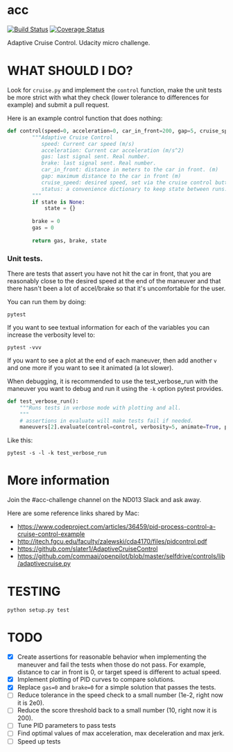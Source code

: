 # acc
[![Build Status](https://travis-ci.org/autti/acc.svg?branch=master)](https://travis-ci.org/autti/acc)
[![Coverage Status](https://coveralls.io/repos/github/autti/acc/badge.svg?branch=master)](https://coveralls.io/github/autti/acc?branch=master) 

Adaptive Cruise Control. Udacity micro challenge.

# WHAT SHOULD I DO?
Look for `cruise.py` and implement the `control` function, make the unit tests be more strict with what they check (lower tolerance to differences for example) and submit a pull request.

Here is an example control function that does nothing:

```python
def control(speed=0, acceleration=0, car_in_front=200, gap=5, cruise_speed=None, state=None):
        """Adaptive Cruise Control
           speed: Current car speed (m/s)
           acceleration: Current car acceleration (m/s^2)
           gas: last signal sent. Real number.
           brake: last signal sent. Real number.
           car_in_front: distance in meters to the car in front. (m)
           gap: maximum distance to the car in front (m)
           cruise_speed: desired speed, set via the cruise control buttons. (m/s)
           status: a convenience dictionary to keep state between runs.
        """
        if state is None:
            state = {}
        
        brake = 0
        gas = 0
        
        return gas, brake, state
```

### Unit tests.

There are tests that assert you have not hit the car in front, that you are reasonably close to the desired speed at the end of the maneuver and that there hasn't been a lot of accel/brake so that it's uncomfortable for the user.

You can run them by doing:

```
pytest
```

If you want to see textual information for each of the variables you can increase the verbosity level to:

```
pytest -vvv
```
If you want to see a plot at the end of each maneuver, then add another `v` and one more if you want to see it animated (a lot slower).

When debugging, it is recommended to use the test_verbose_run with the maneuver you want to debug and run it using the `-k` option pytest provides.

```python
def test_verbose_run():
    """Runs tests in verbose mode with plotting and all.
    """
    # assertions in evaluate will make tests fail if needed.
    maneuvers[2].evaluate(control=control, verbosity=5, animate=True, plot=True)
```
    
Like this:
```
pytest -s -l -k test_verbose_run
```


# More information

Join the #acc-challenge channel on the ND013 Slack and ask away.

Here are some reference links shared by Mac:

  - https://www.codeproject.com/articles/36459/pid-process-control-a-cruise-control-example
  - http://itech.fgcu.edu/faculty/zalewski/cda4170/files/pidcontrol.pdf 
  - https://github.com/slater1/AdaptiveCruiseControl 
  - https://github.com/commaai/openpilot/blob/master/selfdrive/controls/lib/adaptivecruise.py

# TESTING

```
python setup.py test
```

# TODO

 - [X] Create assertions for reasonable behavior when implementing the maneuver and fail the tests when those do not pass. For example, distance to car in front is 0, or target speed is different to actual speed.
 - [X] Implement plotting of PID curves to compare solutions.
 - [X] Replace `gas=0` and `brake=0` for a simple solution that passes the tests.
 - [ ] Reduce tolerance in the speed check to a small number (1e-2, right now it is 2e0).
 - [ ] Reduce the score threshold back to a small number (10, right now it is 200).
 - [ ] Tune PID parameters to pass tests
 - [ ] Find optimal values of max acceleration, max deceleration and max jerk.
 - [ ] Speed up tests
